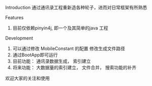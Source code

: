 Introduction
 通过通讯录工程重新造各种轮子，进而对日常框架有所熟悉





Features
1. 目前仅依赖pinyin4j, 即一个及其简单的java 工程


Development
1. 可以通过修改 MobileConstant 的配置 修改生成文件路径
2. 通过BootApp即可运行
3. 目前功能： 通讯录数据生成， 索引建立
4. 将来功能： 大数据量的索引建立， 文件合并， 搜索功能的补齐




欢迎大家的关注和使用

